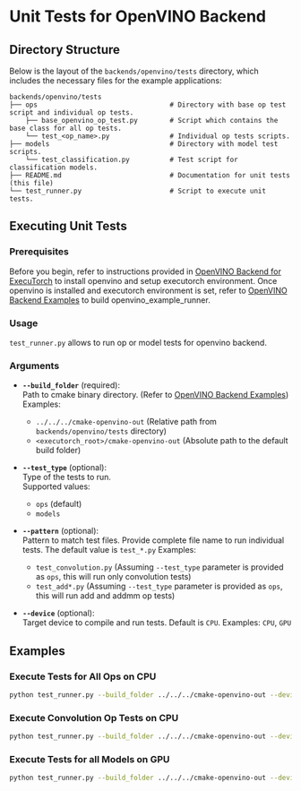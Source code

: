 # Unit Tests for OpenVINO Backend

## Directory Structure

Below is the layout of the `backends/openvino/tests` directory, which includes the necessary files for the example applications:

```
backends/openvino/tests
├── ops                                 # Directory with base op test script and individual op tests.
    ├── base_openvino_op_test.py        # Script which contains the base class for all op tests.
    └── test_<op_name>.py               # Individual op tests scripts.
├── models                              # Directory with model test scripts.
    └── test_classification.py          # Test script for classification models.
├── README.md                           # Documentation for unit tests (this file)
└── test_runner.py                      # Script to execute unit tests.
```

## Executing Unit Tests

### Prerequisites

Before you begin, refer to instructions provided in [OpenVINO Backend for ExecuTorch](../README.md) to install openvino and setup executorch environment.
Once openvino is installed and executorch environment is set, refer to [OpenVINO Backend Examples](../../../examples/openvino/README.md) to build openvino_example_runner.

### Usage

`test_runner.py` allows to run op or model tests for openvino backend.

### **Arguments**
- **`--build_folder`** (required):  
  Path to cmake binary directory. (Refer to [OpenVINO Backend Examples](../../../examples/openvino/README.md))   
  Examples:
  - `../../../cmake-openvino-out` (Relative path from `backends/openvino/tests` directory)
  - `<executorch_root>/cmake-openvino-out` (Absolute path to the default build folder)

- **`--test_type`** (optional):  
  Type of the tests to run.  
  Supported values:
  - `ops` (default)
  - `models`

- **`--pattern`** (optional):  
  Pattern to match test files. Provide complete file name to run individual tests. The default value is `test_*.py`
  Examples:
  - `test_convolution.py` (Assuming `--test_type` parameter is provided as `ops`, this will run only convolution tests)
  - `test_add*.py` (Assuming `--test_type` parameter is provided as `ops`, this will run add and addmm op tests)

- **`--device`** (optional):  
  Target device to compile and run tests. Default is `CPU`.
  Examples: `CPU`, `GPU`


## **Examples**

### Execute Tests for All Ops on CPU
```bash
python test_runner.py --build_folder ../../../cmake-openvino-out --device CPU --test_type ops
```

### Execute Convolution Op Tests on CPU
```bash
python test_runner.py --build_folder ../../../cmake-openvino-out --device CPU --test_type ops --pattern test_convolution.py
```

### Execute Tests for all Models on GPU
```bash
python test_runner.py --build_folder ../../../cmake-openvino-out --device GPU --test_type models
